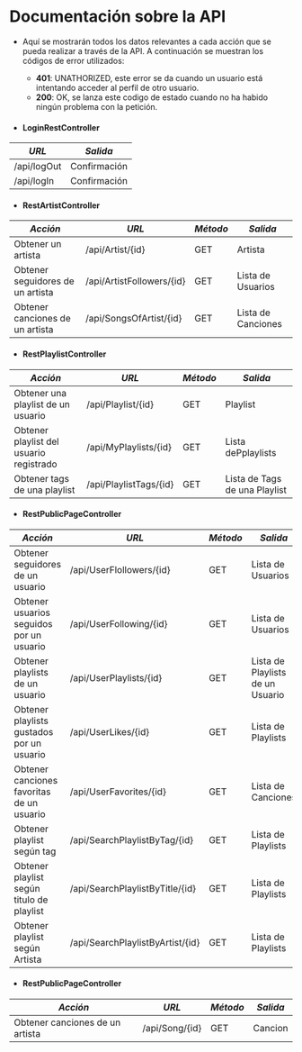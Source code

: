 # Documentación sobre la API
- Aquí se mostrarán todos los datos relevantes a cada acción que se pueda realizar a través de la API. A continuación se muestran los códigos de error utilizados:
  - **401**: UNATHORIZED, este error se da cuando un usuario está intentando acceder al perfil de otro usuario.
  - **200**: OK, se lanza este codigo de estado cuando no ha habido ningún problema con la petición.

- #### LoginRestController
| *URL* | *Salida* |
|-------|--------|
| /api/logOut | Confirmación |
| /api/logIn | Confirmación |


- #### RestArtistController
| *Acción* | *URL* | *Método* | *Salida* |
|----------|-------|----------|----------|
| Obtener un artista | /api/Artist/{id} | GET | Artista |
| Obtener seguidores de un artista | /api/ArtistFollowers/{id} | GET | Lista de Usuarios |
| Obtener canciones de un artista | /api/SongsOfArtist/{id} | GET | Lista de Canciones |


- #### RestPlaylistController
| *Acción* | *URL* | *Método* | *Salida* |
|----------|-------|----------|----------|
| Obtener una playlist de un usuario | /api/Playlist/{id} | GET | Playlist |
| Obtener playlist del usuario registrado | /api/MyPlaylists/{id} | GET | Lista dePplaylists |
| Obtener tags de una playlist | /api/PlaylistTags/{id} | GET | Lista de Tags de una Playlist |


- #### RestPublicPageController
| *Acción* | *URL* | *Método* | *Salida* |
|----------|-------|----------|----------|
| Obtener seguidores de un usuario | /api/UserFlollowers/{id} | GET | Lista de Usuarios |
| Obtener usuarios seguidos por un usuario | /api/UserFollowing/{id} | GET | Lista de Usuarios |
| Obtener playlists de un usuario | /api/UserPlaylists/{id} | GET | Lista de Playlists de un Usuario |
| Obtener playlists gustados por un usuario | /api/UserLikes/{id} | GET | Lista de Playlists |
| Obtener canciones favoritas de un usuario | /api/UserFavorites/{id} | GET | Lista de Canciones |
| Obtener playlist según tag | /api/SearchPlaylistByTag/{id} | GET | Lista de Playlists |
| Obtener playlist según titulo de playlist | /api/SearchPlaylistByTitle/{id} | GET | Lista de Playlists |
| Obtener playlist según Artista | /api/SearchPlaylistByArtist/{id} | GET | Lista de Playlists |


- #### RestPublicPageController
| *Acción* | *URL* | *Método* | *Salida* |
|----------|-------|----------|----------|
| Obtener canciones de un artista | /api/Song/{id} | GET | Cancion |
